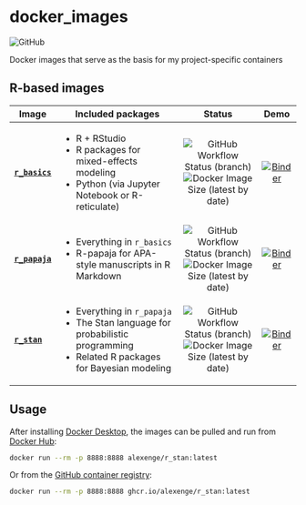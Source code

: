 # docker_images

![GitHub](https://img.shields.io/github/license/alexenge/docker_images)

Docker images that serve as the basis for my project-specific containers
## R-based images

| Image | Included packages | Status | Demo |
|-|-|:-:|:-:|
| [**`r_basics`**](https://github.com/alexenge/docker_images/tree/r_basics) | <ul><li>R + RStudio</li><li>R packages for mixed-effects modeling</li><li>Python (via Jupyter Notebook or R-reticulate)</li></ul> | ![GitHub Workflow Status (branch)](https://img.shields.io/github/workflow/status/alexenge/docker_images/autobuild/r_basics)<br>![Docker Image Size (latest by date)](https://img.shields.io/docker/image-size/alexenge/r_basics) | [![Binder](https://mybinder.org/badge_logo.svg)](https://mybinder.org/v2/gh/alexenge/docker_images/r_basics?urlpath=rstudio) |
| [**`r_papaja`**](https://github.com/alexenge/docker_images/tree/r_papaja) | <ul><li>Everything in `r_basics`</li><li>R-papaja for APA-style manuscripts in R Markdown</li></ul> | ![GitHub Workflow Status (branch)](https://img.shields.io/github/workflow/status/alexenge/docker_images/autobuild/r_papaja)<br>![Docker Image Size (latest by date)](https://img.shields.io/docker/image-size/alexenge/r_papaja) | [![Binder](https://mybinder.org/badge_logo.svg)](https://mybinder.org/v2/gh/alexenge/docker_images/r_papaja?urlpath=rstudio) |
| [**`r_stan`**](https://github.com/alexenge/docker_images/tree/r_stan) | <ul><li>Everything in `r_papaja`</li><li>The Stan language for probabilistic programming</li><li>Related R packages for Bayesian modeling</li></ul> | ![GitHub Workflow Status (branch)](https://img.shields.io/github/workflow/status/alexenge/docker_images/autobuild/r_stan)<br>![Docker Image Size (latest by date)](https://img.shields.io/docker/image-size/alexenge/r_stan) | [![Binder](https://mybinder.org/badge_logo.svg)](https://mybinder.org/v2/gh/alexenge/docker_images/r_stan?urlpath=rstudio) |

## Usage

After installing [Docker Desktop](https://www.docker.com/products/docker-desktop), the images can be pulled and run from [Docker Hub](https://hub.docker.com/u/alexenge):

```bash
docker run --rm -p 8888:8888 alexenge/r_stan:latest
```

Or from the [GitHub container registry](https://github.com/alexenge?ecosystem=container&tab=packages):

```bash
docker run --rm -p 8888:8888 ghcr.io/alexenge/r_stan:latest
```
